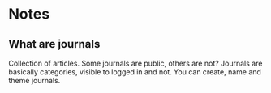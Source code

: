 # Notes

## What are journals

Collection of articles.
Some journals are public, others are not?
Journals are basically categories, visible to logged in and not.
You can create, name and theme journals.
